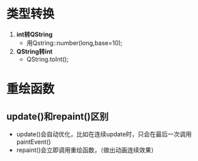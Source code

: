 # 类型转换
1. **int转QString**
    - 用Qstring::number(long,base=10);
2. **QString转int**
    - QString.toInt();    
# 重绘函数
## update()和repaint()区别    
- update()会自动优化，比如在连续update时，只会在最后一次调用paintEvent()
- repaint()会立即调用重绘函数，（做出动画连续效果）